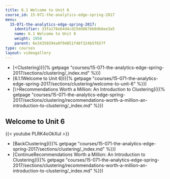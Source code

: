 ```yaml
---
title: 6.1 Welcome to Unit 6
course_id: 15-071-the-analytics-edge-spring-2017
menu:
  15-071-the-analytics-edge-spring-2017:
    identifier: 33fa178e64d4cd25dd867bb0db6ee3a5
    name: 6.1 Welcome to Unit 6
    weight: 1950
    parent: 6e34350394a0f94851f48f324b5f657f
type: courses
layout: videogallery
---
```

*   [<Clustering]({{% getpage "courses/15-071-the-analytics-edge-spring-2017/sections/clustering/_index.md" %}})
*   [6.1.1Welcome to Unit 6]({{% getpage "courses/15-071-the-analytics-edge-spring-2017/sections/clustering/welcome-to-unit-6" %}})
*   [\\>Recommendations Worth a Million: An Introduction to Clustering]({{% getpage "courses/15-071-the-analytics-edge-spring-2017/sections/clustering/recommendations-worth-a-million-an-introduction-to-clustering/_index.md" %}})

Welcome to Unit 6
-----------------

{{< youtube PLRK4oOkXuI >}}

*   [BackClustering]({{% getpage "courses/15-071-the-analytics-edge-spring-2017/sections/clustering/_index.md" %}})
*   [ContinueRecommendations Worth a Million: An Introduction to Clustering]({{% getpage "courses/15-071-the-analytics-edge-spring-2017/sections/clustering/recommendations-worth-a-million-an-introduction-to-clustering/_index.md" %}})